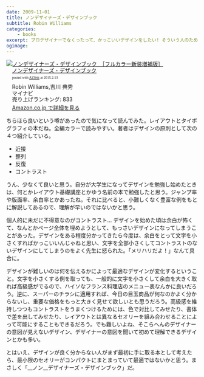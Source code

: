 ```yaml
---
date: 2009-11-01
title: ノンデザイナーズ・デザインブック
subtitle: Robin Williams
categories: 
    - books
excerpt: プロデザイナーでなくったって、かっこいいデザインをしたい! そういう人のための、レイアウトデザインの基本書。
ogimage:
---
```


<div class="azlink-box"><div class="azlink-image" style="float:left"><a href="http://www.amazon.co.jp/exec/obidos/ASIN/B00JX4E5CI/warikiru-22/ref=nosim/" name="azlinklink" target="_blank"><img src="http://ecx.images-amazon.com/images/I/417t55yBmUL._SL160_.jpg" alt="ノンデザイナーズ・デザインブック　［フルカラー新装増補版］" style="border:none" /></a></div><div class="azlink-info" style="float:left;margin-left:15px;line-height:120%"><div class="azlink-name" style="margin-bottom:10px;line-height:120%"><a href="http://www.amazon.co.jp/exec/obidos/ASIN/B00JX4E5CI/warikiru-22/ref=nosim/" name="azlinklink" target="_blank">ノンデザイナーズ・デザインブック</a><div class="azlink-powered-date" style="font-size:7pt;margin-top:5px;font-family:verdana;line-height:120%">posted with <a href="http://sakuratan.biz/azlink/dp/%E3%83%8E%E3%83%B3%E3%83%87%E3%82%B6%E3%82%A4%E3%83%8A%E3%83%BC%E3%82%BA%E3%83%BB%E3%83%87%E3%82%B6%E3%82%A4%E3%83%B3%E3%83%96%E3%83%83%E3%82%AF%E3%80%80%EF%BC%BB%E3%83%95%E3%83%AB%E3%82%AB%E3%83%A9%E3%83%BC%E6%96%B0%E8%A3%85%E5%A2%97%E8%A3%9C%E7%89%88%EF%BC%BD/B00JX4E5CI/warikiru-22" target="_blank">AZlink</a>  at 2015.2.13</div></div><div class="azlink-detail">Robin Williams,吉川 典秀<br />マイナビ<br />売り上げランキング: 833<br /></div><div class="azlink-link" style="margin-top:5px"><a href="http://www.amazon.co.jp/exec/obidos/ASIN/B00JX4E5CI/warikiru-22/ref=nosim/" target="_blank">Amazon.co.jp で詳細を見る</a></div></div><div class="azlink-footer" style="clear:left"></div></div>

ちらほら良いという噂があったので気になって読んでみた。レイアウトとタイポグラフィの本だね。全編カラーで読みやすい。著者はデザインの原則として次の４つ紹介している。

+ 近接
+ 整列
+ 反復
+ コントラスト

うん、少なくて良いと思う。自分が大学生になってデザインを勉強し始めたときは、何とかレイアウト基礎講座とかゆう名前の本で勉強したと思う。ジャンプ率や版面率、余白率とかあったね。それに比べると、小難しくなく豊富な例をもとに解説してあるので、理解が早いのではないかと思う。

個人的に未だに不得意なのがコントラスト… デザインを始めた頃は余白が怖くて、なんとかページ全体を埋めようとして、もっさいデザインになってしまうことがあった。デザインをある程度分かってきたら今度は、余白をとって文字を小さくすればかっこいいんじゃねと思い、文字を全部小さくしてコントラストのないデザインにしてしまうのをよく先生に怒られた。「メリハリだよ！」なんて具合に。

デザインが難しいのは何を伝えるかによって最適なデザインが変化するということ。文字を小さくする例を取っても、一般的に文字を小さくして余白を大きく取れば高級感がでるので、ハイソなフランス料理店のメニュー表なんかに良いだろう。逆に、スーパーのチラシに適用すれば、今日の目玉商品が何なのかよく分からないし、重要な価格をもっと大きく見せて欲しいとも思うだろう。高級感を維持しつつもコントラストをうまくつけるためには、色で対比してみせたり、書体で差を出してみせたり、レイアウトとは異なるセオリーを組み合わせることによって可能にすることもできるだろう。でも難しいよね、そこらへんのデザイナーの意図が見えないデザイン、デザイナーの意図を聞いて初めて理解できるデザインとかも多い。

とはいえ、デザインが良く分からない人がまず最初に手に取る本として考えたら、最小限のセオリーがコンパクトにまとまっていて最適ではないかと思う。まさしく「__ノン__デザイナーズ・デザインブック」だ。